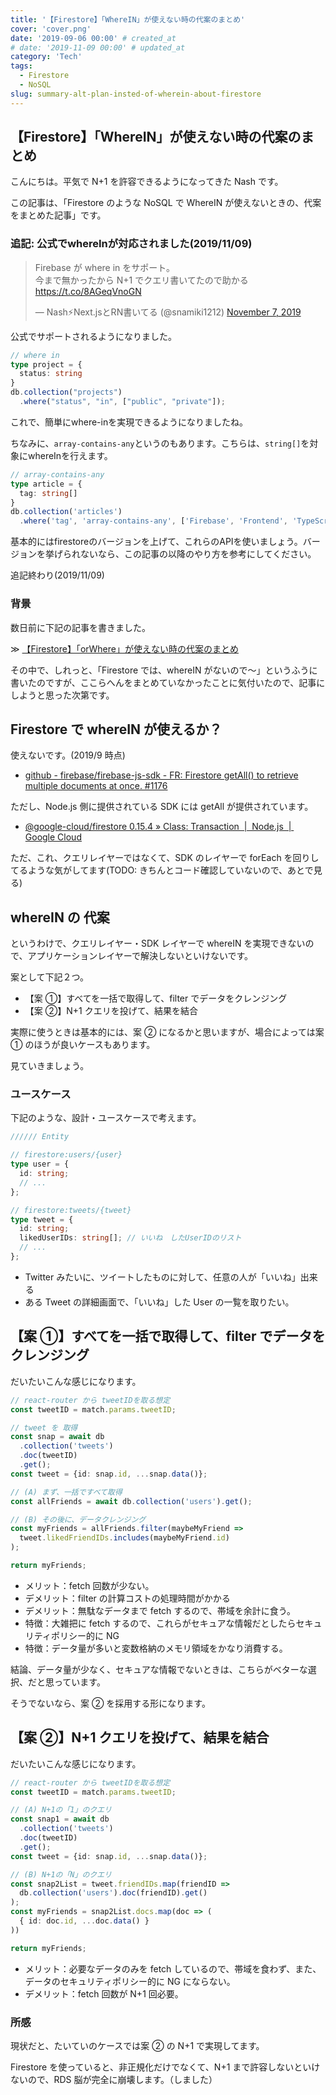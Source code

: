 ```yaml
---
title: '【Firestore】「WhereIN」が使えない時の代案のまとめ'
cover: 'cover.png'
date: '2019-09-06 00:00' # created_at
# date: '2019-11-09 00:00' # updated_at
category: 'Tech'
tags:
  - Firestore
  - NoSQL
slug: summary-alt-plan-insted-of-wherein-about-firestore
---
```


## 【Firestore】「WhereIN」が使えない時の代案のまとめ

こんにちは。平気で N+1 を許容できるようになってきた Nash です。

この記事は、「Firestore のような NoSQL で WhereIN が使えないときの、代案をまとめた記事」です。

### 追記: 公式でwhereInが対応されました(2019/11/09)
<!-- Twitter -->
<blockquote class="twitter-tweet"><p lang="ja" dir="ltr">Firebase が where in をサポート。<br>今まで無かったから N+1 でクエリ書いてたので助かる <a href="https://t.co/8AGeqVnoGN">https://t.co/8AGeqVnoGN</a></p>&mdash; Nash⚡️Next.jsとRN書いてる (@snamiki1212) <a href="https://twitter.com/snamiki1212/status/1192589159501721600?ref_src=twsrc%5Etfw">November 7, 2019</a></blockquote> <script async src="https://platform.twitter.com/widgets.js" charset="utf-8"></script>

公式でサポートされるようになりました。

```typescript
// where in
type project = {
  status: string
}
db.collection("projects")
  .where("status", "in", ["public", "private"]);
```

これで、簡単にwhere-inを実現できるようになりましたね。

ちなみに、`array-contains-any`というのもあります。こちらは、`string[]`を対象にwhereInを行えます。

```typescript
// array-contains-any
type article = {
  tag: string[]
}
db.collection('articles')
  .where('tag', 'array-contains-any', ['Firebase', 'Frontend', 'TypeScript'])
```

基本的にはfirestoreのバージョンを上げて、これらのAPIを使いましょう。バージョンを挙げられないなら、この記事の以降のやり方を参考にしてください。

追記終わり(2019/11/09)

### 背景

数日前に下記の記事を書きました。

≫ [【Firestore】「orWhere」が使えない時の代案のまとめ](./summary-alt-plan-insted-of-orwhere-about-firestore)

その中で、しれっと、「Firestore では、whereIN がないので〜」というふうに書いたのですが、ここらへんをまとめていなかったことに気付いたので、記事にしようと思った次第です。

## Firestore で whereIN が使えるか？

使えないです。(2019/9 時点)

- [github - firebase/firebase-js-sdk - FR: Firestore getAll() to retrieve multiple documents at once. #1176](https://github.com/firebase/firebase-js-sdk/issues/1176)

ただし、Node.js 側に提供されている SDK には getAll が提供されています。

- [@google-cloud/firestore 0.15.4 » Class: Transaction  |  Node.js  |  Google Cloud](https://github.com/firebase/firebase-js-sdk/issues/1176)

ただ、これ、クエリレイヤーではなくて、SDK のレイヤーで forEach を回りしてるような気がしてます(TODO: きちんとコード確認していないので、あとで見る)

## whereIN の 代案

というわけで、クエリレイヤー・SDK レイヤーで whereIN を実現できないので、アプリケーションレイヤーで解決しないといけないです。

案として下記２つ。

- 【案 ①】すべてを一括で取得して、filter でデータをクレンジング
- 【案 ②】N+1 クエリを投げて、結果を結合

実際に使うときは基本的には、案 ② になるかと思いますが、場合によっては案 ① のほうが良いケースもあります。

見ていきましょう。

### ユースケース

下記のような、設計・ユースケースで考えます。

```ts
////// Entity

// firestore:users/{user}
type user = {
  id: string;
  // ...
};

// firestore:tweets/{tweet}
type tweet = {
  id: string;
  likedUserIDs: string[]; // いいね　したUserIDのリスト
  // ...
};
```

- Twitter みたいに、ツイートしたものに対して、任意の人が「いいね」出来る
- ある Tweet の詳細画面で、「いいね」した User の一覧を取りたい。

## 【案 ①】すべてを一括で取得して、filter でデータをクレンジング

だいたいこんな感じになります。

```ts
// react-router から tweetIDを取る想定
const tweetID = match.params.tweetID;

// tweet を 取得
const snap = await db
  .collection('tweets')
  .doc(tweetID)
  .get();
const tweet = {id: snap.id, ...snap.data()};

// (A) まず、一括ですべて取得
const allFriends = await db.collection('users').get();

// (B) その後に、データクレンジング
const myFriends = allFriends.filter(maybeMyFriend =>
  tweet.likedFriendIDs.includes(maybeMyFriend.id)
);

return myFriends;
```

- メリット：fetch 回数が少ない。
- デメリット：filter の計算コストの処理時間がかかる
- デメリット：無駄なデータまで fetch するので、帯域を余計に食う。
- 特徴：大雑把に fetch するので、これらがセキュアな情報だとしたらセキュリティポリシー的に NG
- 特徴：データ量が多いと変数格納のメモリ領域をかなり消費する。

結論、データ量が少なく、セキュアな情報でないときは、こちらがベターな選択、だと思っています。

そうでないなら、案 ② を採用する形になります。

## 【案 ②】N+1 クエリを投げて、結果を結合

だいたいこんな感じになります。

```ts
// react-router から tweetIDを取る想定
const tweetID = match.params.tweetID;

// (A) N+1の「1」のクエリ
const snap1 = await db
  .collection('tweets')
  .doc(tweetID)
  .get();
const tweet = {id: snap.id, ...snap.data()};

// (B) N+1の「N」のクエリ
const snap2List = tweet.friendIDs.map(friendID =>
  db.collection('users').doc(friendID).get()
);
const myFriends = snap2List.docs.map(doc => (
  { id: doc.id, ...doc.data() }
))

return myFriends;
```

- メリット：必要なデータのみを fetch しているので、帯域を食わず、また、データのセキュリティポリシー的に NG にならない。
- デメリット：fetch 回数が N+1 回必要。

### 所感

現状だと、たいていのケースでは案 ② の N+1 で実現してます。

Firestore を使っていると、非正規化だけでなくて、N+1 まで許容しないといけないので、RDS 脳が完全に崩壊します。（しました）
